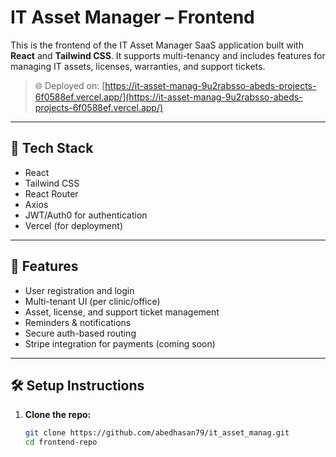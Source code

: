 # IT Asset Manager – Frontend

This is the frontend of the IT Asset Manager SaaS application built with **React** and **Tailwind CSS**. It supports multi-tenancy and includes features for managing IT assets, licenses, warranties, and support tickets.

> 🌐 Deployed on: [https://it-asset-manag-9u2rabsso-abeds-projects-6f0588ef.vercel.app/](https://it-asset-manag-9u2rabsso-abeds-projects-6f0588ef.vercel.app/)

---

## 🔧 Tech Stack

- React
- Tailwind CSS
- React Router
- Axios
- JWT/Auth0 for authentication
- Vercel (for deployment)

---

## 🚀 Features

- User registration and login
- Multi-tenant UI (per clinic/office)
- Asset, license, and support ticket management
- Reminders & notifications
- Secure auth-based routing
- Stripe integration for payments (coming soon)

---

## 🛠️ Setup Instructions

1. **Clone the repo:**
   ```bash
   git clone https://github.com/abedhasan79/it_asset_manag.git
   cd frontend-repo